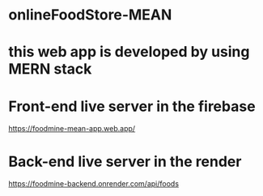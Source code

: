 # onlineFoodStore-MEAN
# this web app is developed by using MERN stack
# Front-end live server in the firebase
  https://foodmine-mean-app.web.app/
# Back-end live server in the render
  https://foodmine-backend.onrender.com/api/foods
